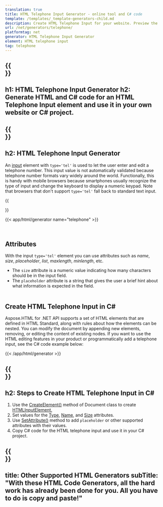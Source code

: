 ```yaml
---
translation: true
title: HTML Telephone Input Generator - online tool and C# code
template: /templates/_template-generators-child.md
description: Сreate HTML Telephone Input for your website. Рreview the Telephone Input, copy and use generated HTML and C# code in your project!
url: /net/generators/telephone/
platformtag: net
generator: HTML Telephone Input Generator
element: HTML telephone input
tag: telephone
---
```


{{<section banner>}}
---
h1: HTML Telephone Input Generator
h2: Generate HTML and C# code for an HTML Telephone Input element and use it in your own website or C# project.
---

{{<section overview>}}
---
h2: HTML Telephone Input Generator
---

An [input](https://html.spec.whatwg.org/multipage/input.html#the-input-element) element with `type='tel'` is used to let the user enter and edit a telephone number. This input value is not automatically validated because telephone number formats vary widely around the world. Functionally, this is handy with mobile browsers because smartphones usually recognize the type of input and change the keyboard to display a numeric keypad. Note that browsers that don't support `type='tel'` fall back to standard text input.

{{<section plugin>}}

{{< app/html/generator name="telephone" >}}

<br>
<h2> Attributes </h2>

With the input `type='tel'` element you can use attributes such as *name*, *size*, *placeholder*, *list*, *maxlength*, *minlength*, etc.
- The `size` attribute is a numeric value indicating how many characters should be in the input field. 
- The `placeholder` attribute is a string that gives the user a brief hint about what information is expected in the field.
<br><br>

<h2> Create HTML Telephone Input in C#</h2>

Aspose.HTML for .NET API supports a set of HTML elements that are defined in HTML Standard, along with rules about how the elements can be nested. You can modify the document by appending new elements, removing, or editing the content of existing nodes. If you want to use the HTML editing features in your product or programmatically add a telephone input, see the C# code example below:

{{< /app/html/generator >}}

{{<section steps>}}
---
h2: Steps to Create HTML Telephone Input in C#
---

1. Use the [CreateElement()](https://reference.aspose.com/html/net/aspose.html.dom/document/createelement/) method of Document class to create [HTMLInputElement.](https://reference.aspose.com/html/net/aspose.html/htmlinputelement/)
1. Set values for the [Type](https://reference.aspose.com/html/net/aspose.html/htmlinputelement/type/), [Name](https://reference.aspose.com/html/net/aspose.html/htmlinputelement/name/), and [Size](https://reference.aspose.com/html/net/aspose.html/htmlinputelement/size/) attributes.
1. Use [SetAttribute()](https://reference.aspose.com/html/net/aspose.html.dom/element/setattribute/) method to add `placeholder` or other supported attributes with their values.
1. Copy C# code for the HTML telephone input and use it in your C# project.

{{<section other-generators>}}
---
title: Other Supported HTML Generators
subTitle: "With these HTML Code Generators, all the hard work has already been done for you. All you have to do is copy and paste!"
---